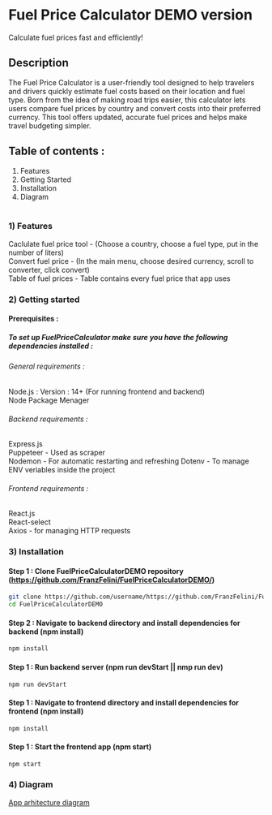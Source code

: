# Fuel Price Calculator DEMO version

Calculate fuel prices fast and efficiently!


## Description

The Fuel Price Calculator is a user-friendly tool designed to help travelers and drivers quickly estimate fuel costs based on their location and fuel type. Born from the idea of making road trips easier, this calculator lets users compare fuel prices by country and convert costs into their preferred currency. This tool offers updated, accurate fuel prices and helps make travel budgeting simpler.

## Table of contents :

1) Features <br>
2) Getting Started <br>
3) Installation <br>
4) Diagram <br> <br>



### 1) Features 
Caclulate fuel price tool - (Choose a country, choose a fuel type, put in the number of liters) <br>
Convert fuel price - (In the main menu, choose desired currency, scroll to converter, click convert) <br>
Table of fuel prices - Table contains every fuel price that app uses <br>

### 2) Getting started
#### Prerequisites :
##### To set up FuelPriceCalculator make sure you have the following dependencies installed :

###### General requirements :
Node.js : Version : 14+ (For running frontend and backend) <br>
Node Package Menager

###### Backend requirements :

 Express.js  <br>
 Puppeteer - Used as scraper <br>
 Nodemon - For automatic restarting and refreshing
 Dotenv - To manage ENV veriables inside the project
 
###### Frontend requirements :

React.js <br>
React-select <br>
Axios - for managing HTTP requests 

### 3) Installation
#### Step 1 : Clone FuelPriceCalculatorDEMO repository (https://github.com/FranzFelini/FuelPriceCalculatorDEMO/) <br>
```bash
git clone https://github.com/username/https://github.com/FranzFelini/FuelPriceCalculatorDEMO/
cd FuelPriceCalculatorDEMO
```
#### Step 2 : Navigate to backend directory and install dependencies for backend (npm install)
```bash
npm install
```
#### Step 1 : Run backend server (npm run devStart || nmp run dev)
```bash
npm run devStart
```
#### Step 1 : Navigate to frontend directory and install dependencies for frontend (npm install)
```bash
npm install
```
#### Step 1 : Start the frontend app (npm start)
```bash
npm start
```
### 4) Diagram
[App arhitecture diagram ](images/diagram.png)


